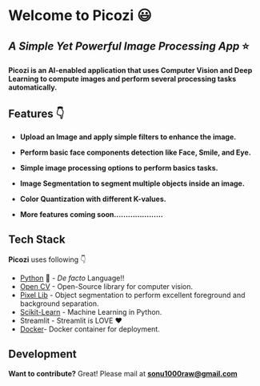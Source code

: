 # Welcome to Picozi :smiley:

## _A Simple Yet Powerful Image Processing App_ :star:

#### Picozi is an AI-enabled application that uses Computer Vision and Deep Learning to compute images and perform several processing tasks automatically. 
  

## Features :point_down:

-  **Upload an Image and apply simple filters to enhance the image.**

-  **Perform basic face components detection like Face, Smile, and Eye.**

- **Simple image processing options to perform basics tasks.**

-  **Image Segmentation to segment multiple objects inside an image.**

-  **Color Quantization with different K-values.**

-  **More features coming soon.....................**


## Tech Stack

**Picozi** uses following :point_down:

- [Python](https://www.python.org/) 🐍 - _De facto_ Language!!
- [Open CV](https://opencv-python-tutroals.readthedocs.io/en/latest/py_tutorials/py_tutorials.html) - Open-Source library for computer vision.
- [Pixel Lib](https://pypi.org/project/pixellib/) - Object segmentation to perform excellent foreground and background separation.
- [Scikit-Learn](https://scikit-learn.org/stable/) - Machine Learning in Python.
- Streamlit - Streamlit is LOVE :hearts:
- [Docker](https://www.docker.com/)- Docker container for deployment.


## Development

**Want to contribute?** Great! Please mail at **sonu1000raw@gmail.com**